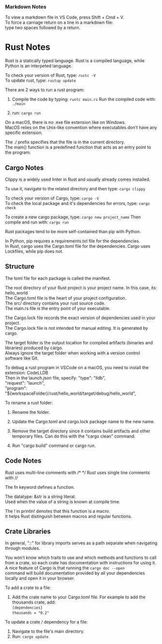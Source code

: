 <h3 align="left"><strong>Markdown Notes</strong></h3>

To view a markdown file in VS Code, press Shift + Cmd + V.  
To force a carriage return on a line in a markdown file:  
type two spaces followed by a return.

<h1 align="left"><strong>Rust Notes</strong></h1>
Rust is a statically typed language.  
Rust is a compiled language, while Python is an interpeted language.

To check your version of Rust, type: `rustc -V`  
To update rust, type: `rustup update`  

There are 2 ways to run a rust program:
1) Compile the code by typing: `rustc main.rs`
Run the compiled code with: `./main`

2) run: `cargo run`

On a macOS, there is no .exe file extension like on Windows.  
MacOS relies on the Unix-like convention where executables don't have any specific extension.

The ./ prefix specifies that the file is in the current directory.  
The main() function is a predefined function that acts as an entry point to the program.

<h2 align="left"><strong>Cargo Notes</strong></h2>
Clippy is a widely used linter in Rust and usually already comes installed.  

To use it, navigate to the related directory and then type: `cargo clippy`

To check your version of Cargo, type: `cargo -V`  
To check the local package and it's dependencies for errors, type: `cargo check`  

To create a new cargo package, type: `cargo new project_name`
Then compile and run with: `cargo run`

Rust packages tend to be more self-contained than pip with Python.

In Python, pip requires a requirements.txt file for the dependencies.  
In Rust, cargo uses the Cargo.toml file for the dependencies. Cargo uses Lockfiles, while pip does not.

<h2 align="left"><strong>Structure</strong></h2>
The toml file for each package is called the manifest.

The root directory of your Rust project is your project name. In this case, its: hello_world  
The Cargo.toml file is the heart of your project configuration.  
The src/ directory contains your rust source code.  
The main.rs file is the entry point of your executable.

The Cargo.lock file records the exact version of dependencies used in your project.  
The Cargo.lock file is not intended for manual editing. It is generated by cargo.  

The target folder is the output location for compiled artifacts (binaries and libraries) produced by cargo.  
Always ignore the target folder when working with a version control software like Git.

To debug a rust program in VSCode on a macOS, you need to install the extension: CodeLLDB  
Then in the launch.json file, specify:
"type": "lldb",  
"request": "launch",  
"program": "${workspaceFolder}/rust/hello_world/target/debug/hello_world",

To rename a rust folder:
1) Rename the folder.
2) Update the Cargo.toml and cargo.lock package name to the new name.
3) Remove the target directory since it contains build artifacts and other temporary files.
Can do this with the "cargo clean" command.

4) Run "cargo build" command or cargo run.

<h2 align="left"><strong>Code Notes</strong></h2>
Rust uses multi-line comments with /* */  
Rust uses single line comments with //

The fn keyword defines a function.  

The datatype: &str is a string literal.  
Used when the value of a string is known at compile time.

The ! in println! denotes that this function is a macro.  
It helps Rust distinguish between macros and regular functions.

<h2 align="left"><strong>Crate Libraries</strong></h2>
In general, "::" for library imports serves as a path separate when navigating through modules.

You won’t know which traits to use and which methods and functions to call from a crate, so each crate has documentation with instructions for using it.  
A nice feature of Cargo is that running the `cargo doc --open`  
command will build documentation provided by all your dependencies locally and open it in your browser.

To add a crate to a file:
1) Add the crate name to your Cargo.toml file.
For example to add the thousands crate, add:  
`[dependencies]`  
`thousands = "0.2"`

To update a crate / dependency for a file:
1) Navigate to the file's main directory.
2) Run: `cargo update`